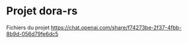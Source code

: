 # Projet dora-rs
Fichiers du projet
https://chat.openai.com/share/f74273be-2f37-4fbb-8b9d-056d79fe6dc5
